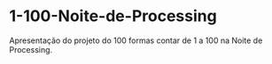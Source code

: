 # 1-100-Noite-de-Processing
Apresentação do projeto do 100 formas contar de 1 a 100 na Noite de Processing.
